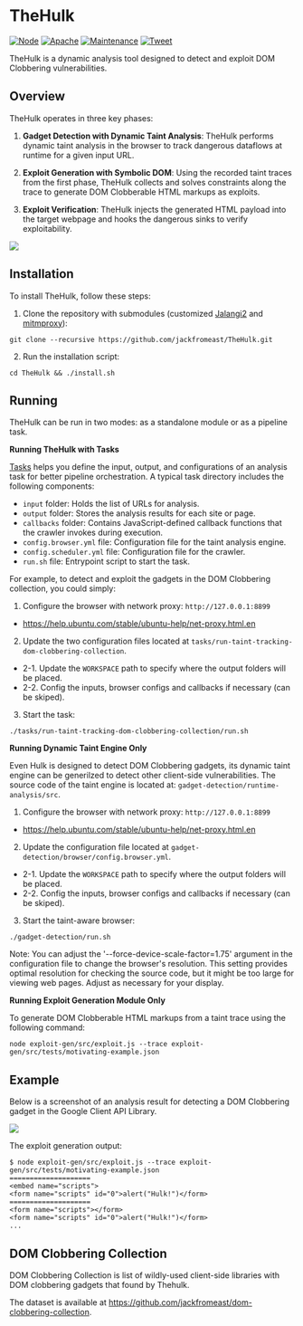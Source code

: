 # TheHulk

[![Node](https://img.shields.io/badge/node%40latest-%3E%3D%2018.18.2-brightgreen.svg)](https://img.shields.io/badge/node%40latest-%3E%3D%2018.18.2-brightgreen.svg) [![Apache](https://img.shields.io/badge/License-Apache%202.0-blue.svg)](https://opensource.org/licenses/Apache-2.0) [![Maintenance](https://img.shields.io/badge/Maintained%3F-yes-green.svg)](https://GitHub.com/Naereen/StrapDown.js/graphs/commit-activity) [![Tweet](https://img.shields.io/twitter/url/http/shields.io.svg?style=social)](https://twitter.com/intent/tweet?text=Find%20DOM%20Clobbering%20Gadgets%20with%20TheHulk&url=https://github.com/jackfromeast/TheHulk)

TheHulk is a dynamic analysis tool designed to detect and exploit DOM Clobbering vulnerabilities. 

## Overview

TheHulk operates in three key phases:

1. **Gadget Detection with Dynamic Taint Analysis**:
TheHulk performs dynamic taint analysis in the browser to track dangerous dataflows at runtime for a given input URL.

2. **Exploit Generation with Symbolic DOM**:
Using the recorded taint traces from the first phase, TheHulk collects and solves constraints along the trace to generate DOM Clobberable HTML markups as exploits.

3. **Exploit Verification**:
TheHulk injects the generated HTML payload into the target webpage and hooks the dangerous sinks to verify exploitability.

<img src="https://github.com/jackfromeast/TheHulk/wiki/assets/thehulk-arch.jpg">

## Installation

To install TheHulk, follow these steps:

1. Clone the repository with submodules (customized [Jalangi2](https://github.com/jackfromeast/jalangi2) and [mitmproxy](https://github.com/mitmproxy/mitmproxy)):

```
git clone --recursive https://github.com/jackfromeast/TheHulk.git
```

2. Run the installation script:

```
cd TheHulk && ./install.sh
```

## Running

TheHulk can be run in two modes: as a standalone module or as a pipeline task.

**Running TheHulk with Tasks**

[Tasks](./tasks/) helps you define the input, output, and configurations of an analysis task for better pipeline orchestration. A typical task directory includes the following components:

+ `input` folder: Holds the list of URLs for analysis.
+ `output` folder: Stores the analysis results for each site or page.
+ `callbacks` folder: Contains JavaScript-defined callback functions that the crawler invokes during execution.
+ `config.browser.yml` file: Configuration file for the taint analysis engine.
+ `config.scheduler.yml` file: Configuration file for the crawler.
+ `run.sh` file: Entrypoint script to start the task.

For example, to detect and exploit the gadgets in the DOM Clobbering collection, you could simply:

1. Configure the browser with network proxy: `http://127.0.0.1:8899`
  + https://help.ubuntu.com/stable/ubuntu-help/net-proxy.html.en

2. Update the two configuration files located at `tasks/run-taint-tracking-dom-clobbering-collection`.
  + 2-1. Update the `WORKSPACE` path to specify where the output folders will be placed.
  + 2-2. Config the inputs, browser configs and callbacks if necessary (can be skiped).

3. Start the task:
```
./tasks/run-taint-tracking-dom-clobbering-collection/run.sh
```

**Running Dynamic Taint Engine Only**

Even Hulk is designed to detect DOM Clobbering gadgets, its dynamic taint engine can be generilzed to detect other client-side vulnerabilities. The source code of the taint engine is located at: `gadget-detection/runtime-analysis/src`.

1. Configure the browser with network proxy: `http://127.0.0.1:8899`
  + https://help.ubuntu.com/stable/ubuntu-help/net-proxy.html.en

2. Update the configuration file located at `gadget-detection/browser/config.browser.yml`.
  + 2-1. Update the `WORKSPACE` path to specify where the output folders will be placed.
  + 2-2. Config the inputs, browser configs and callbacks if necessary (can be skiped).

3. Start the taint-aware browser:

```
./gadget-detection/run.sh
```

Note: You can adjust the '--force-device-scale-factor=1.75' argument in the configuration file to change the browser's resolution. This setting provides optimal resolution for checking the source code, but it might be too large for viewing web pages. Adjust as necessary for your display.

**Running Exploit Generation Module Only**

To generate DOM Clobberable HTML markups from a taint trace using the following command:

```
node exploit-gen/src/exploit.js --trace exploit-gen/src/tests/motivating-example.json
```

## Example

Below is a screenshot of an analysis result for detecting a DOM Clobbering gadget in the Google Client API Library.

<img src="https://github.com/jackfromeast/TheHulk/wiki/assets/moti-example.jpg">

The exploit generation output:

```
$ node exploit-gen/src/exploit.js --trace exploit-gen/src/tests/motivating-example.json
====================
<embed name="scripts">
<form name="scripts" id="0">alert("Hulk!")</form>
====================
<form name="scripts"></form>
<form name="scripts" id="0">alert("Hulk!")</form>
...
```

## DOM Clobbering Collection

DOM Clobbering Collection is list of wildly-used client-side libraries with DOM clobbering gadgets that found by Thehulk.

The dataset is available at https://github.com/jackfromeast/dom-clobbering-collection.

